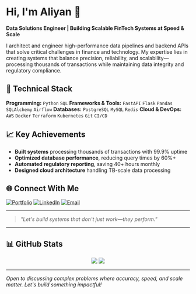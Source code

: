 # Hi, I'm Aliyan 👋

**Data Solutions Engineer | Building Scalable FinTech Systems at Speed & Scale**

I architect and engineer high-performance data pipelines and backend APIs that solve critical challenges in finance and technology. My expertise lies in creating systems that balance precision, reliability, and scalability—processing thousands of transactions while maintaining data integrity and regulatory compliance.

## 🚀 Technical Stack

**Programming:** `Python` `SQL` 
**Frameworks & Tools:** `FastAPI` `Flask` `Pandas` `SQLAlchemy` `Airflow`
**Databases:** `PostgreSQL` `MySQL` `Redis`
**Cloud & DevOps:** `AWS` `Docker` `Terraform` `Kubernetes` `Git` `CI/CD`

## 📈 Key Achievements

- **Built systems** processing thousands of transactions with 99.9% uptime
- **Optimized database performance**, reducing query times by 60%+
- **Automated regulatory reporting**, saving 40+ hours monthly
- **Designed cloud architecture** handling TB-scale data processing

## 🌐 Connect With Me

[![Portfolio](https://img.shields.io/badge/🌐_Portfolio-000000?style=for-the-badge&logo=vercel&logoColor=white)](https://aliyan-portfolio-engineer.vercel.app/)
[![LinkedIn](https://img.shields.io/badge/💼_LinkedIn-0A66C2?style=for-the-badge&logo=linkedin&logoColor=white)](https://www.linkedin.com/in/thesoftwaredeveloper/)
[![Email](https://img.shields.io/badge/📧_Email-D14836?style=for-the-badge&logo=gmail&logoColor=white)](mailto:abbasialyan@hotmail.com)

---

> *"Let's build systems that don't just work—they perform."*

---

## 📊 GitHub Stats

<p align="center">
  <img src="https://github-readme-stats.vercel.app/api?username=yourusername&show_icons=true&theme=radical&hide_border=true" />
  <img src="https://github-readme-stats.vercel.app/api/top-langs/?username=yourusername&layout=compact&theme=radical&hide_border=true" />
</p>

---

*Open to discussing complex problems where accuracy, speed, and scale matter. Let's build something impactful!*
